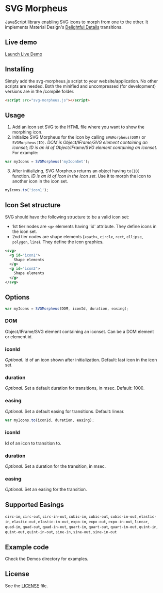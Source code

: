 # SVG Morpheus

JavaScript library enabling SVG icons to morph from one to the other. It implements Material Design's [Delightful Details](http://www.google.com/design/spec/animation/delightful-details.html) transitions.

## Live demo

[Launch Live Demo](http://alexk111.github.io/SVG-Morpheus/)

## Installing

Simply add the svg-morpheus.js script to your website/application. No other scripts are needed. Both the minified and uncompressed (for development) versions are in the /compile folder.

```html
<script src="svg-morpheus.js"></script>
```

## Usage

1. Add an icon set SVG to the HTML file where you want to show the morphing icon.
2. Initialize SVG Morpheus for the icon by calling `SVGMorpheus(DOM)` or `SVGMorpheus(ID)`. *DOM is Object/IFrame/SVG element containing an iconset; ID is an id of Object/IFrame/SVG element containing an iconset*. For example:

```javascript
var myIcons = SVGMorpheus('myIconSet');
```

3. After initializing, SVG Morpheus returns an object having `to(ID)` function. *ID is an id of Icon in the icon set*. Use it to morph the icon to another icon in the icon set.

```javascript
myIcons.to('icon1');
```

## Icon Set structure

SVG should have the following structure to be a valid icon set:

- 1st tier nodes are `<g>` elements having 'id' attribute. They define icons in the icon set.
- 2nd tier nodes are shape elements (`<path>`, `circle`, `rect`, `ellipse`, `polygon`, `line`). They define the icon graphics.

```xml
<svg>
  <g id="icon1">
    Shape elements
  </g>
  <g id="icon2">
    Shape elements
  </g>
</svg>
```

## Options

```javascript
var myIcons = SVGMorpheus(DOM, iconId, duration, easing);

```

### DOM

Object/IFrame/SVG element containing an iconset. Can be a DOM element or element id.

### iconId

*Optional*. Id of an icon shown after initialization. Default: last icon in the icon set.

### duration

*Optional*. Set a default duration for transitions, in msec. Default: 1000.

### easing

*Optional*. Set a default easing for transitions. Default: linear.


```javascript
var myIcons.to(iconId, duration, easing);

```

### iconId

Id of an icon to transition to.

### duration

*Optional*. Set a duration for the transition, in msec.

### easing

*Optional*. Set an easing for the transition.


## Supported Easings

`circ-in`, `circ-out`, `circ-in-out`, `cubic-in`, `cubic-out`, `cubic-in-out`, `elastic-in`, `elastic-out`, `elastic-in-out`, `expo-in`, `expo-out`, `expo-in-out`, `linear`, `quad-in`, `quad-out`, `quad-in-out`, `quart-in`, `quart-out`, `quart-in-out`, `quint-in`, `quint-out`, `quint-in-out`, `sine-in`, `sine-out`, `sine-in-out`


## Example code

Check the Demos directory for examples.


## License

See the [LICENSE](https://github.com/alexk111/SVG-Morpheus/blob/master/LICENSE) file.

